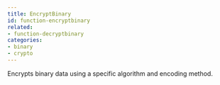 ```yaml
---
title: EncryptBinary
id: function-encryptbinary
related:
- function-decryptbinary
categories:
- binary
- crypto
---
```


Encrypts binary data using a specific algorithm and encoding method.
